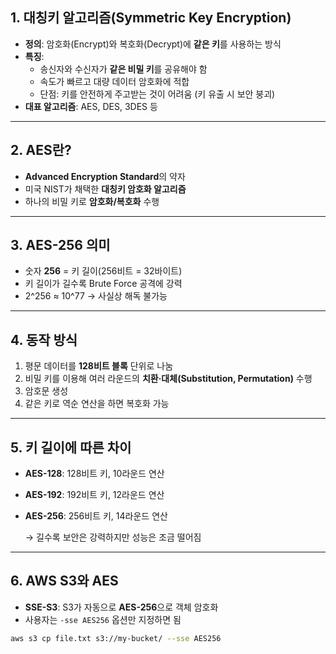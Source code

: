 ## 1. 대칭키 알고리즘(Symmetric Key Encryption)

- **정의**: 암호화(Encrypt)와 복호화(Decrypt)에 **같은 키**를 사용하는 방식
- **특징**:
    - 송신자와 수신자가 **같은 비밀 키**를 공유해야 함
    - 속도가 빠르고 대량 데이터 암호화에 적합
    - 단점: 키를 안전하게 주고받는 것이 어려움 (키 유출 시 보안 붕괴)
- **대표 알고리즘**: AES, DES, 3DES 등

---

## 2. AES란?

- **Advanced Encryption Standard**의 약자
- 미국 NIST가 채택한 **대칭키 암호화 알고리즘**
- 하나의 비밀 키로 **암호화/복호화** 수행

---

## 3. AES-256 의미

- 숫자 **256** = 키 길이(256비트 = 32바이트)
- 키 길이가 길수록 Brute Force 공격에 강력
- 2^256 ≈ 10^77 → 사실상 해독 불가능

---

## 4. 동작 방식

1. 평문 데이터를 **128비트 블록** 단위로 나눔
2. 비밀 키를 이용해 여러 라운드의 **치환·대체(Substitution, Permutation)** 수행
3. 암호문 생성
4. 같은 키로 역순 연산을 하면 복호화 가능

---

## 5. 키 길이에 따른 차이

- **AES-128**: 128비트 키, 10라운드 연산
- **AES-192**: 192비트 키, 12라운드 연산
- **AES-256**: 256비트 키, 14라운드 연산
    
    → 길수록 보안은 강력하지만 성능은 조금 떨어짐
    

---

## 6. AWS S3와 AES

- **SSE-S3**: S3가 자동으로 **AES-256**으로 객체 암호화
- 사용자는 `-sse AES256` 옵션만 지정하면 됨

```bash
aws s3 cp file.txt s3://my-bucket/ --sse AES256
```

